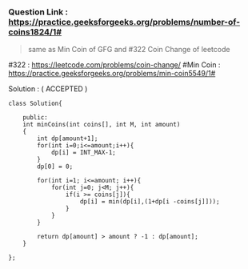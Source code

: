 ### Question Link : https://practice.geeksforgeeks.org/problems/number-of-coins1824/1#
> same as Min Coin of GFG and #322 Coin Change of leetcode <br>

#322 : https://leetcode.com/problems/coin-change/
#Min Coin : https://practice.geeksforgeeks.org/problems/min-coin5549/1#


Solution : ( ACCEPTED )

```
class Solution{

	public:
	int minCoins(int coins[], int M, int amount) 
	{ 
	    int dp[amount+1];
        for(int i=0;i<=amount;i++){
            dp[i] = INT_MAX-1;
        }
        dp[0] = 0;
        
        for(int i=1; i<=amount; i++){
            for(int j=0; j<M; j++){
                if(i >= coins[j]){
                    dp[i] = min(dp[i],(1+dp[i -coins[j]])); 
                }
            }
        }
        
        return dp[amount] > amount ? -1 : dp[amount];
	} 
	  
};
```